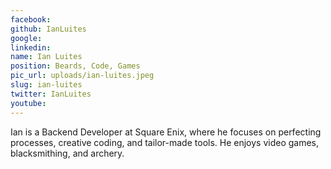 ```yaml
---
facebook: 
github: IanLuites
google: 
linkedin: 
name: Ian Luites
position: Beards, Code, Games
pic_url: uploads/ian-luites.jpeg
slug: ian-luites
twitter: IanLuites
youtube: 
---
```

<p>Ian is a Backend Developer at Square Enix, where he focuses on perfecting processes, creative coding, and tailor-made tools. He enjoys video games, blacksmithing, and archery.</p>
